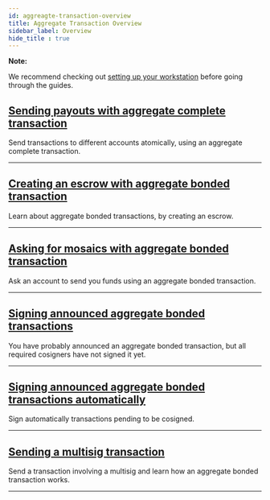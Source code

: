 ```yaml
---
id: aggreagte-transaction-overview
title: Aggregate Transaction Overview
sidebar_label: Overview
hide_title : true
---
```


<div class=info>

**Note:**

We recommend checking out [setting up your workstation][Workstation] before going through the guides.

</div>

## [Sending payouts with aggregate complete transaction](./sending-payouts-with-aggregate-complete-transaction.md)

Send transactions to different accounts atomically, using an aggregate complete transaction.

***

## [Creating an escrow with aggregate bonded transaction](./creating-an-escrow-with-aggregate-bonded-transaction.md)

Learn about aggregate bonded transactions, by creating an escrow.

***

## [Asking for mosaics with aggregate bonded transaction](./asking-for-mosaics-with-aggregate-bonded-transaction.md)

Ask an account to send you funds using an aggregate bonded transaction.

***

## [Signing announced aggregate bonded transactions](./signing-announced-aggregate-bonded-transactions.md)

You have probably announced an aggregate bonded transaction, but all required cosigners have not signed it yet.

***

## [Signing announced aggregate bonded transactions automatically](./signing-announced-aggregate-bonded-transactions-automatically.md)

Sign automatically transactions pending to be cosigned.

***

## [Sending a multisig transaction](./sending-a-multisig-transaction.md)

Send a transaction involving a multisig and learn how an aggregate bonded transaction works.

***

[Workstation]: ../../getting-started/setting-up-workstation.md